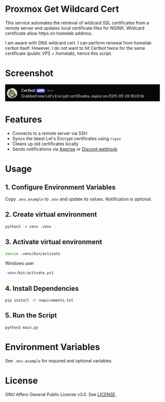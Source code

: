# Proxmox Get Wildcard Cert
This service automates the retrieval of wildcard SSL certificates from a remote server and updates local certificate files for NGINX. Wildcard certificate allow https on homelab address.

I am aware with DNS wildcard cert. I can perform renewal from homelab cerbot itself. However, I do not want to hit Certbot twice for the same certificate (public VPS + homelab), hence this script.

# Screenshot
![](./img/DiscordNotification.png)

# Features
- Connects to a remote server via SSH
- Syncs the latest Let's Encrypt certificates using `rsync`
- Cleans up old certificates locally
- Sends notifications via [Apprise](https://github.com/caronc/apprise-api) or [Discord webhook](https://support.discord.com/hc/en-us/articles/228383668-Intro-to-Webhooks)

# Usage
## 1. **Configure Environment Variables**
   Copy `.env.example` to `.env` and update its values. Notification is optional.
## 2. **Create virtual environment**
```bash
python3 -m venv .venv
```
## 3. **Activate virtual environment**
```bash
source .venv/bin/activate
```
Windows user
```ps1
.venv/bin/activate.ps1
```
## 4. **Install Dependencies**
```
pip install -r requirements.txt
```
## 5. **Run the Script**
```
python3 main.py
```
# Environment Variables
See `.env.example` for required and optional variables.

# License
GNU Affero General Public License v3.0. See [LICENSE](LICENSE).